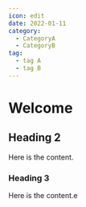 ```yaml
---
icon: edit
date: 2022-01-11
category:
  - CategoryA
  - CategoryB
tag:
  - tag A
  - tag B
---
```


# Welcome

## Heading 2

Here is the content.

### Heading 3

Here is the content.e